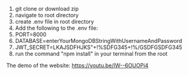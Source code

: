 1. git clone or download zip
2. navigate to root directory
3. create .env file in root directory
4. Add the following to the .env file:
5. PORT=8000
6. DATABASE=enterYourMongoDBStringWithUsernameAndPassword
7. JWT_SECRET=LKAJSDFHJKS"+!%SDFG345+!%/GSDFGSDFG345
5. run the command "npm install" in your terminal from the root


The demo of the website: https://youtu.be/IW--6OUOPi4
